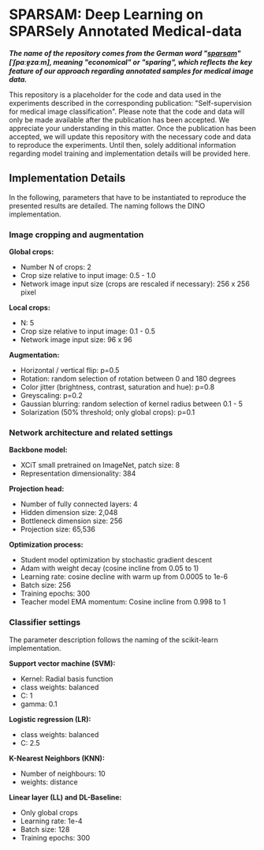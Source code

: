 # SPARSAM: Deep Learning on SPARSely Annotated Medical-data

***The name of the repository comes from the German word "[sparsam](https://en.wiktionary.org/wiki/sparsam)" [ˈʃpaːɐ̯zaːm], meaning "economical" or "sparing", which reflects the key feature of our approach regarding annotated samples for medical image data.***

This repository is a placeholder for the code and data used in the experiments described in the corresponding publication: "Self-supervision for medical image classification". Please note that the code and data will only be made available after the publication has been accepted. We appreciate your understanding in this matter. Once the publication has been accepted, we will update this repository with the necessary code and data to reproduce the experiments. Until then, solely additional information regarding model training and implementation details will be provided here. 

## Implementation Details

In the following, parameters that have to be instantiated to reproduce the presented results are detailed. The naming follows the DINO implementation.

### Image cropping and augmentation
**Global crops:**
- Number N of crops: 2
- Crop size relative to input image: 0.5 - 1.0
- Network image input size (crops are rescaled if necessary): 256 x 256 pixel

**Local crops:**
- N: 5
- Crop size relative to input image: 0.1 - 0.5
- Network image input size: 96 x 96

**Augmentation:**
- Horizontal / vertical flip: p=0.5
- Rotation: random selection of rotation between 0 and 180 degrees
- Color jitter (brightness, contrast, saturation and hue): p=0.8
- Greyscaling: p=0.2
- Gaussian blurring: random selection of kernel radius between 0.1 - 5
- Solarization (50% threshold; only global crops): p=0.1

### Network architecture and related settings

**Backbone model:**
- XCiT small pretrained on ImageNet, patch size: 8
- Representation dimensionality: 384

**Projection head:**
- Number of fully connected layers: 4
- Hidden dimension size: 2,048
- Bottleneck dimension size: 256
- Projection size: 65,536

**Optimization process:**
- Student model optimization by stochastic gradient descent
- Adam with weight decay (cosine incline from 0.05 to 1)
- Learning rate: cosine decline with warm up from 0.0005 to 1e-6
- Batch size: 256
- Training epochs: 300
- Teacher model EMA momentum: Cosine incline from 0.998 to 1 

### Classifier settings

The parameter description follows the naming of the scikit-learn implementation. 

**Support vector machine (SVM):**
- Kernel: Radial basis function
- class weights: balanced
- C: 1
- gamma: 0.1

**Logistic regression (LR):**
- class weights: balanced
- C: 2.5

**K-Nearest Neighbors (KNN):**
- Number of neighbours: 10
- weights: distance

**Linear layer (LL) and DL-Baseline:**
- Only global crops 
- Learning rate: 1e-4
- Batch size: 128
- Training epochs: 300


